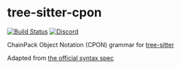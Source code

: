 # tree-sitter-cpon

[![Build Status](https://github.com/amaanq/tree-sitter-cpon/actions/workflows/ci.yml/badge.svg)](https://github.com/amaanq/tree-sitter-cpon/actions/workflows/ci.yml)
[![Discord](https://img.shields.io/discord/1063097320771698699?logo=discord)](https://discord.gg/w7nTvsVJhm)

ChainPack Object Notation (CPON) grammar for [tree-sitter](https://github.com/tree-sitter/tree-sitter)

Adapted from [the official syntax spec](https://github.com/silicon-heaven/libshv/wiki/ChainPack-RPC#cpon-chainpack-object-notation)
